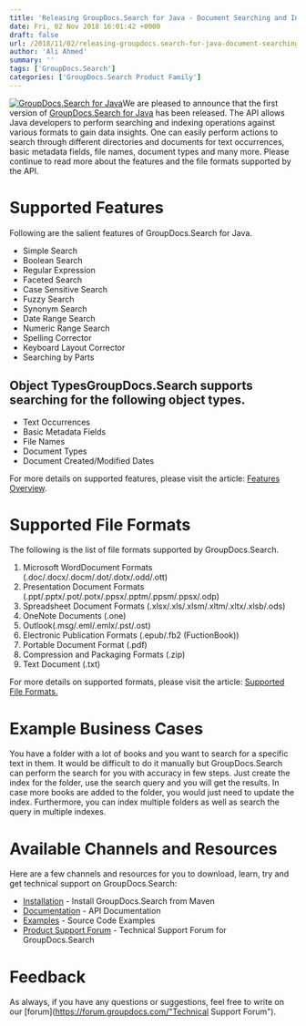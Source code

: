 ```yaml
---
title: 'Releasing GroupDocs.Search for Java - Document Searching and Indexing API'
date: Fri, 02 Nov 2018 16:01:42 +0000
draft: false
url: /2018/11/02/releasing-groupdocs.search-for-java-document-searching-and-indexing-api/
author: 'Ali Ahmed'
summary: ''
tags: ['GroupDocs.Search']
categories: ['GroupDocs.Search Product Family']
---
```


[![GroupDocs.Search for Java](http://blog.groupdocs.com/wp-content/uploads/sites/4/2018/10/groupdocs.search-for-java-90x90.png)](https://products.groupdocs.com/search/java)We are pleased to announce that the first version of [GroupDocs.Search for Java](https://products.groupdocs.com/search/java "GroupDocs.Search product page") has been released. The API allows Java developers to perform searching and indexing operations against various formats to gain data insights. One can easily perform actions to search through different directories and documents for text occurrences, basic metadata fields, file names, document types and many more. Please continue to read more about the features and the file formats supported by the API.

# Supported Features

Following are the salient features of GroupDocs.Search for Java.

*   Simple Search
*   Boolean Search
*   Regular Expression
*   Faceted Search
*   Case Sensitive Search
*   Fuzzy Search
*   Synonym Search
*   Date Range Search
*   Numeric Range Search
*   Spelling Corrector
*   Keyboard Layout Corrector
*   Searching by Parts

## Object TypesGroupDocs.Search supports searching for the following object types.

*   Text Occurrences
*   Basic Metadata Fields
*   File Names
*   Document Types
*   Document Created/Modified Dates

For more details on supported features, please visit the article: [Features Overview](https://docs.groupdocs.com/display/searchjava/Features+Overview).

# Supported File Formats

The following is the list of file formats supported by GroupDocs.Search.

1.  Microsoft WordDocument Formats (.doc/.docx/.docm/.dot/.dotx/.odd/.ott)
2.  Presentation Document Formats (.ppt/.pptx/.pot/.potx/.ppsx/.pptm/.ppsm/.ppsx/.odp)
3.  Spreadsheet Document Formats (.xlsx/.xls/.xlsm/.xltm/.xltx/.xlsb/.ods)
4.  OneNote Documents (.one)
5.  Outlook(.msg/.eml/.emlx/.pst/.ost)
6.  Electronic Publication Formats (.epub/.fb2 (FuctionBook))
7.  Portable Document Format (.pdf)
8.  Compression and Packaging Formats (.zip)
9.  Text Document (.txt)

For more details on supported formats, please visit the article: [Supported File Formats.](https://docs.groupdocs.com/search/java/supported-document-formats/ "GroupDocs.Search supported file formats")

# Example Business Cases

You have a folder with a lot of books and you want to search for a specific text in them. It would be difficult to do it manually but GroupDocs.Search can perform the search for you with accuracy in few steps. Just create the index for the folder, use the search query and you will get the results. In case more books are added to the folder, you would just need to update the index. Furthermore, you can index multiple folders as well as search the query in multiple indexes.

# Available Channels and Resources

Here are a few channels and resources for you to download, learn, try and get technical support on GroupDocs.Search:

*   [Installation](https://artifact.groupdocs.com/webapp/#/artifacts/browse/tree/General/repo/com/groupdocs/groupdocs-search "GroupDocs.Search Installation") - Install GroupDocs.Search from Maven
*   [Documentation](https://docs.groupdocs.com/search/java/groupdocs-search-overview/ "Search API documentation") - API Documentation
*   [Examples](https://github.com/groupdocs-search/GroupDocs.Search-for-Java "How to use Search API") - Source Code Examples
*   [Product Support Forum](https://forum.groupdocs.com/c/search) - Technical Support Forum for GroupDocs.Search

# Feedback

As always, if you have any questions or suggestions, feel free to write on our [forum](https://forum.groupdocs.com/"Technical Support Forum").





